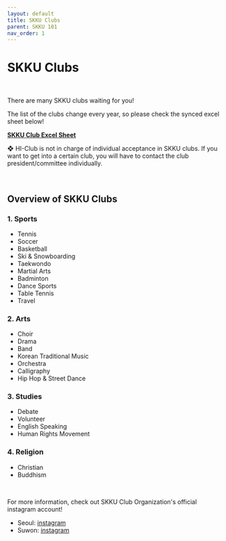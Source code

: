 ```yaml
---
layout: default
title: SKKU Clubs
parent: SKKU 101
nav_order: 1
---
```


# SKKU Clubs

<br>

There are many SKKU clubs waiting for you!

The list of the clubs change every year, so please check the synced excel sheet below!

**[SKKU Club Excel Sheet](#)**

❖ HI-Club is not in charge of individual acceptance in SKKU clubs. If you want to get into a certain club, you will have to contact the club president/committee individually.

<br>

## Overview of SKKU Clubs

### 1. Sports

- Tennis
- Soccer
- Basketball
- Ski & Snowboarding
- Taekwondo
- Martial Arts
- Badminton
- Dance Sports
- Table Tennis
- Travel

### 2. Arts

- Choir
- Drama
- Band
- Korean Traditional Music
- Orchestra
- Calligraphy
- Hip Hop & Street Dance

### 3. Studies

- Debate
- Volunteer
- English Speaking
- Human Rights Movement

### 4. Religion

- Christian
- Buddhism

<br>

For more information, check out SKKU Club Organization's official instagram account!

- Seoul: [instagram](https://www.instagram.com/skkuclub_dongle/)
- Suwon: [instagram](https://www.instagram.com/skku_clubs_nsc/)
